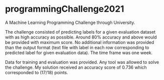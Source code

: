 # programmingChallenge2021
A Machine Learning Programming Challenge through University.

The challenge consisted of predicting labels for a given evaluation dataset with as high accuracy as possible. Around 80% accuracy and above would be provided with maximum score.
No additional information was provided than the output format (text file with label in each row corresponding to predicted label for given evaluation data).
The time frame was one week.

Data for training and evaluation was provided. Any tool was allowed to solve the challenge.
My solution received an accuracy score of 0.736 which corresponded to (17/18) points.
